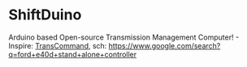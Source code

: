# ShiftDuino
Arduino based Open-source Transmission Management Computer! - Inspire: [TransCommand](https://bankspower.com/products/transmission-management-62560-1989-1998-ford-e40d-auto-trans), sch: https://www.google.com/search?q=ford+e40d+stand+alone+controller 
